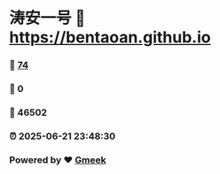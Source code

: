 # 涛安一号 :link: https://bentaoan.github.io 
### :page_facing_up: [74](https://bentaoan.github.io/tag.html) 
### :speech_balloon: 0 
### :hibiscus: 46502 
### :alarm_clock: 2025-06-21 23:48:30 
### Powered by :heart: [Gmeek](https://github.com/Meekdai/Gmeek)
